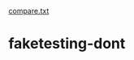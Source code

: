 [compare.txt](https://github.com/AgentMikey/faketesting-dont/files/7154815/compare.txt)
# faketesting-dont
